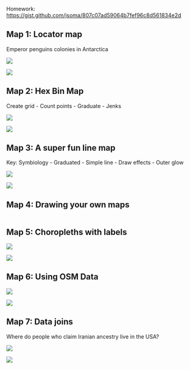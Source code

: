 Homework:
https://gist.github.com/jsoma/807c07ad59064b7fef96c8d561834e2d

## Map 1: Locator map

Emperor penguins colonies in Antarctica

![](https://github.com/adrianblanco/foundations-2018/blob/master/12-homework/map1.png)

![](https://github.com/adrianblanco/foundations-2018/blob/master/12-homework/map1-qgis.png)

## Map 2: Hex Bin Map

Create grid - Count points - Graduate - Jenks

![](https://github.com/adrianblanco/foundations-2018/blob/master/12-homework/map2.png)

![](https://github.com/adrianblanco/foundations-2018/blob/master/12-homework/map2-qgis.png)

## Map 3: A super fun line map

Key: Symbiology - Graduated - Simple line - Draw effects - Outer glow

![](https://github.com/adrianblanco/foundations-2018/blob/master/12-homework/map3.png)

![](https://github.com/adrianblanco/foundations-2018/blob/master/12-homework/map3-qgis.png)

## Map 4: Drawing your own maps

![]()

## Map 5: Choropleths with labels

![](https://github.com/adrianblanco/foundations-2018/blob/master/12-homework/map5.png)

![](https://github.com/adrianblanco/foundations-2018/blob/master/12-homework/map5-qgis.png)

## Map 6: Using OSM Data

![](https://github.com/adrianblanco/foundations-2018/blob/master/12-homework/map6.png)

![](https://github.com/adrianblanco/foundations-2018/blob/master/12-homework/map6-qgis.png)

## Map 7: Data joins

Where do people who claim Iranian ancestry live in the USA?

![](https://github.com/adrianblanco/foundations-2018/blob/master/12-homework/map7.png)

![](https://github.com/adrianblanco/foundations-2018/blob/master/12-homework/map7-qgis.png)
